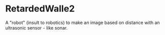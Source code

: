 # RetardedWalle2
A "robot" (insult to robotics) to make an image based on distance with an ultrasonic sensor - like sonar.
